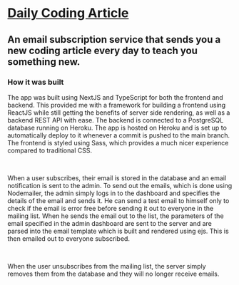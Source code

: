 # [Daily Coding Article](https://daily-coding-article.herokuapp.com/)

## An email subscription service that sends you a new coding article every day to teach you something new.

### How it was built

The app was built using NextJS and TypeScript for both the frontend and backend. This provided me with a framework for building a frontend using ReactJS while still getting the benefits of server side rendering, as well as a backend REST API with ease. The backend is connected to a PostgreSQL database running on Heroku. The app is hosted on Heroku and is set up to automatically deploy to it whenever a commit is pushed to the main branch. The frontend is styled using Sass, which provides a much nicer experience compared to traditional CSS.

<br />

When a user subscribes, their email is stored in the database and an email notification is sent to the admin. To send out the emails, which is done using Nodemailer, the admin simply logs in to the dashboard and specifies the details of the email and sends it. He can send a test email to himself only to check if the email is error free before sending it out to everyone in the mailing list. When he sends the email out to the list, the parameters of the email specified in the admin dashboard are sent to the server and are parsed into the email template which is built and rendered using ejs. This is then emailed out to everyone subscribed.

<br />

When the user unsubscribes from the mailing list, the server simply removes them from the database and they will no longer receive emails.
